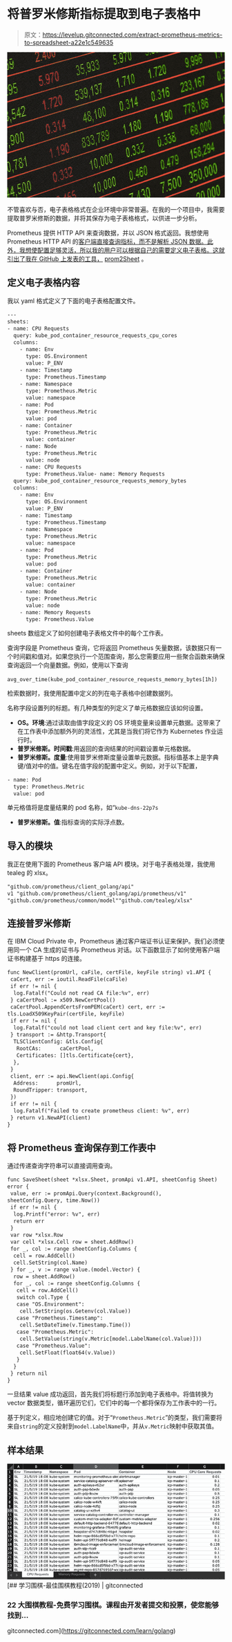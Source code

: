 # 将普罗米修斯指标提取到电子表格中

> 原文：<https://levelup.gitconnected.com/extract-prometheus-metrics-to-spreadsheet-a22e1c549635>

![](img/fcf5abbb49d2c11a883b3e8df18c61b4.png)

不管喜欢与否，电子表格格式在企业环境中非常普遍。在我的一个项目中，我需要提取普罗米修斯的数据，并将其保存为电子表格格式，以供进一步分析。

Prometheus 提供 HTTP API 来查询数据，并以 JSON 格式返回。我想使用 Prometheus HTTP API 的[客户端直接查询指标，而不是解析 JSON 数据。此外，我想使配置足够灵活，所以我的用户可以根据自己的需要定义电子表格。这就引出了我在 GitHub 上发表的工具，](https://github.com/prometheus/client_golang#client-for-the-prometheus-http-api) [prom2Sheet](https://github.com/zhiminwen/Prom2Sheet) 。

## 定义电子表格内容

我以 yaml 格式定义了下面的电子表格配置文件。

```
---
sheets:
- name: CPU Requests
  query: kube_pod_container_resource_requests_cpu_cores
  columns:
    - name: Env
      type: OS.Environment
      value: P_ENV
    - name: Timestamp
      type: Prometheus.Timestamp
    - name: Namespace
      type: Prometheus.Metric
      value: namespace
    - name: Pod
      type: Prometheus.Metric
      value: pod
    - name: Container
      type: Prometheus.Metric
      value: container
    - name: Node
      type: Prometheus.Metric
      value: node
    - name: CPU Requests
      type: Prometheus.Value- name: Memory Requests
  query: kube_pod_container_resource_requests_memory_bytes
  columns:
    - name: Env
      type: OS.Environment
      value: P_ENV
    - name: Timestamp
      type: Prometheus.Timestamp
    - name: Namespace
      type: Prometheus.Metric
      value: namespace
    - name: Pod
      type: Prometheus.Metric
      value: pod
    - name: Container
      type: Prometheus.Metric
      value: container
    - name: Node
      type: Prometheus.Metric
      value: node
    - name: Memory Requests
      type: Prometheus.Value
```

sheets 数组定义了如何创建电子表格文件中的每个工作表。

查询字段是 Prometheus 查询，它将返回 Prometheus 矢量数据，该数据只有一个时间戳和值对。如果您执行一个范围查询，那么您需要应用一些聚合函数来确保查询返回一个向量数据。例如，使用以下查询

`avg_over_time(kube_pod_container_resource_requests_memory_bytes[1h])`

检索数据时，我使用配置中定义的列在电子表格中创建数据列。

名称字段设置列的标题。有几种类型的列定义了单元格数据应该如何设置。

*   **OS。环境**:通过读取由值字段定义的 OS 环境变量来设置单元数据。这带来了在工作表中添加额外列的灵活性，尤其是当我们将它作为 Kubernetes 作业运行时。
*   **普罗米修斯。时间戳**:用返回的查询结果的时间戳设置单元格数据。
*   **普罗米修斯。度量**:使用普罗米修斯度量设置单元数据。指标值基本上是字典键/值对中的值。键名在值字段的配置中定义。例如，对于以下配置，

```
- name: Pod
  type: Prometheus.Metric
  value: pod
```

单元格值将是度量结果的 pod 名称，如“`kube-dns-22p7s`

*   **普罗米修斯。值**:指标查询的实际浮点数。

## 导入的模块

我正在使用下面的 Prometheus 客户端 API 模块。对于电子表格处理，我使用 tealeg 的 xlsx。

```
"github.com/prometheus/client_golang/api" 
v1 "github.com/prometheus/client_golang/api/prometheus/v1"
"github.com/prometheus/common/model""github.com/tealeg/xlsx"
```

## 连接普罗米修斯

在 IBM Cloud Private 中，Prometheus 通过客户端证书认证来保护。我们必须使用同一个 CA 生成的证书与 Prometheus 对话。以下函数显示了如何使用客户端证书构建基于 https 的连接。

```
func NewClient(promUrl, caFile, certFile, keyFile string) v1.API {
 caCert, err := ioutil.ReadFile(caFile)
 if err != nil {
  log.Fatalf("Could not read CA file:%v", err)
 } caCertPool := x509.NewCertPool()
 caCertPool.AppendCertsFromPEM(caCert) cert, err := tls.LoadX509KeyPair(certFile, keyFile)
 if err != nil {
  log.Fatalf("could not load client cert and key file:%v", err)
 } transport := &http.Transport{
  TLSClientConfig: &tls.Config{
   RootCAs:      caCertPool,
   Certificates: []tls.Certificate{cert},
  },
 }
 client, err := api.NewClient(api.Config{
  Address:      promUrl,
  RoundTripper: transport,
 })
 if err != nil {
  log.Fatalf("Failed to create prometheus client: %v", err)
 } return v1.NewAPI(client)
}
```

## 将 Prometheus 查询保存到工作表中

通过传递查询字符串可以直接调用查询。

```
func SaveSheet(sheet *xlsx.Sheet, promApi v1.API, sheetConfig Sheet) error {
 value, err := promApi.Query(context.Background(),   sheetConfig.Query, time.Now())
 if err != nil {
  log.Printf("error: %v", err)
  return err
 }
 var row *xlsx.Row
 var cell *xlsx.Cell row = sheet.AddRow()
 for _, col := range sheetConfig.Columns {
  cell = row.AddCell()
  cell.SetString(col.Name)
 } for _, v := range value.(model.Vector) {
  row = sheet.AddRow()
  for _, col := range sheetConfig.Columns {
   cell = row.AddCell()
   switch col.Type {
   case "OS.Environment":
    cell.SetString(os.Getenv(col.Value))
   case "Prometheus.Timestamp":
    cell.SetDateTime(v.Timestamp.Time())
   case "Prometheus.Metric":
    cell.SetValue(string(v.Metric[model.LabelName(col.Value)]))
   case "Prometheus.Value":
    cell.SetFloat(float64(v.Value))
   }
  }
 } return nil
}
```

一旦结果 value 成功返回，首先我们将标题行添加到电子表格中。将值转换为 vector 数据类型，循环遍历它们，它们中的每一个都将保存为工作表中的一行。

基于列定义，相应地创建它的值。对于“`Prometheus.Metric`”的类型，我们需要将来自`string`的定义投射到`model.LabelName`中，并从`v.Metric`映射中获取其值。

## 样本结果

![](img/a8dd5c1b2fde515c930ca73a7a235794.png)[](https://gitconnected.com/learn/golang) [## 学习围棋-最佳围棋教程(2019) | gitconnected

### 22 大围棋教程-免费学习围棋。课程由开发者提交和投票，使您能够找到…

gitconnected.com](https://gitconnected.com/learn/golang)